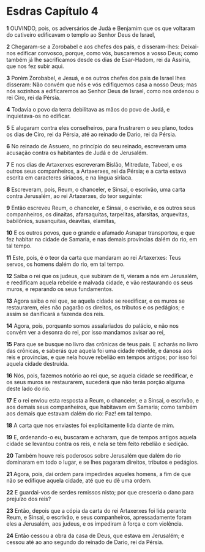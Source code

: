 # Esdras Capítulo 4

**1** 	OUVINDO, pois, os adversários de Judá e Benjamim que os que voltaram do cativeiro edificavam o templo ao Senhor Deus de Israel,

**2** 	Chegaram-se a Zorobabel e aos chefes dos pais, e disseram-lhes: Deixai-nos edificar convosco, porque, como vós, buscaremos a vosso Deus; como também já lhe sacrificamos desde os dias de Esar-Hadom, rei da Assíria, que nos fez subir aqui.

**3** 	Porém Zorobabel, e Jesuá, e os outros chefes dos pais de Israel lhes disseram: Não convém que nós e vós edifiquemos casa a nosso Deus; mas nós sozinhos a edificaremos ao Senhor Deus de Israel, como nos ordenou o rei Ciro, rei da Pérsia.

**4** 	Todavia o povo da terra debilitava as mãos do povo de Judá, e inquietava-os no edificar.

**5** 	E alugaram contra eles conselheiros, para frustrarem o seu plano, todos os dias de Ciro, rei da Pérsia, até ao reinado de Dario, rei da Pérsia.

**6** 	No reinado de Assuero, no princípio do seu reinado, escreveram uma acusação contra os habitantes de Judá e de Jerusalém.

**7** 	E nos dias de Artaxerxes escreveram Bislão, Mitredate, Tabeel, e os outros seus companheiros, a Artaxerxes, rei da Pérsia; e a carta estava escrita em caracteres siríacos, e na língua siríaca.

**8** 	Escreveram, pois, Reum, o chanceler, e Sinsai, o escrivão, uma carta contra Jerusalém, ao rei Artaxerxes, do teor seguinte:

**9** 	Então escreveu Reum, o chanceler, e Sinsai, o escrivão, e os outros seus companheiros, os dinaítas, afarsaquitas, tarpelitas, afarsitas, arquevitas, babilônios, susanquitas, deavitas, elamitas,

**10** 	E os outros povos, que o grande e afamado Asnapar transportou, e que fez habitar na cidade de Samaria, e nas demais províncias dalém do rio, em tal tempo.

**11** 	Este, pois, é o teor da carta que mandaram ao rei Artaxerxes: Teus servos, os homens dalém do rio, em tal tempo.

**12** 	Saiba o rei que os judeus, que subiram de ti, vieram a nós em Jerusalém, e reedificam aquela rebelde e malvada cidade, e vão restaurando os seus muros, e reparando os seus fundamentos.

**13** 	Agora saiba o rei que, se aquela cidade se reedificar, e os muros se restaurarem, eles não pagarão os direitos, os tributos e os pedágios; e assim se danificará a fazenda dos reis.

**14** 	Agora, pois, porquanto somos assalariados do palácio, e não nos convém ver a desonra do rei, por isso mandamos avisar ao rei,

**15** 	Para que se busque no livro das crônicas de teus pais. E acharás no livro das crônicas, e saberás que aquela foi uma cidade rebelde, e danosa aos reis e províncias, e que nela houve rebelião em tempos antigos; por isso foi aquela cidade destruída.

**16** 	Nós, pois, fazemos notório ao rei que, se aquela cidade se reedificar, e os seus muros se restaurarem, sucederá que não terás porção alguma deste lado do rio.

**17** 	E o rei enviou esta resposta a Reum, o chanceler, e a Sinsai, o escrivão, e aos demais seus companheiros, que habitavam em Samaria; como também aos demais que estavam dalém do rio: Paz! em tal tempo.

**18** 	A carta que nos enviastes foi explicitamente lida diante de mim.

**19** 	E, ordenando-o eu, buscaram e acharam, que de tempos antigos aquela cidade se levantou contra os reis, e nela se têm feito rebelião e sedição.

**20** 	Também houve reis poderosos sobre Jerusalém que dalém do rio dominaram em todo o lugar, e se lhes pagaram direitos, tributos e pedágios.

**21** 	Agora, pois, dai ordem para impedirdes aqueles homens, a fim de que não se edifique aquela cidade, até que eu dê uma ordem.

**22** 	E guardai-vos de serdes remissos nisto; por que cresceria o dano para prejuízo dos reis?

**23** 	Então, depois que a cópia da carta do rei Artaxerxes foi lida perante Reum, e Sinsai, o escrivão, e seus companheiros, apressadamente foram eles a Jerusalém, aos judeus, e os impediram à força e com violência.

**24** 	Então cessou a obra da casa de Deus, que estava em Jerusalém; e cessou até ao ano segundo do reinado de Dario, rei da Pérsia.

